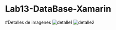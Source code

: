 # Lab13-DataBase-Xamarin

#Detalles de imagenes
![detalle1](https://user-images.githubusercontent.com/67762144/174475571-f2909dc8-0a22-4e27-b70d-6752bbc74a2a.png)
![detalle2](https://user-images.githubusercontent.com/67762144/174475577-0af9da1d-5bb3-453c-9323-743b04af1582.png)
